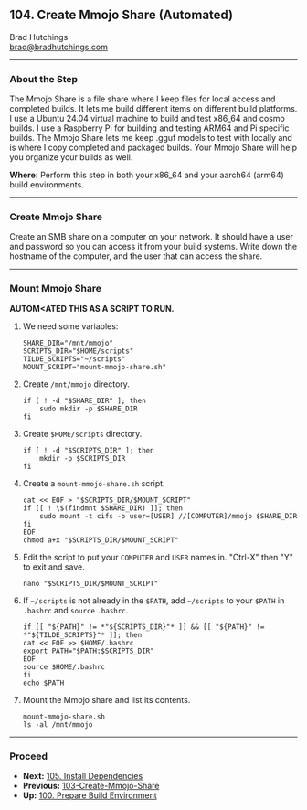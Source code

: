 ## 104. Create Mmojo Share (Automated)

Brad Hutchings<br/>
brad@bradhutchings.com

---
### About the Step
The Mmojo Share is a file share where I keep files for local access and completed builds. It lets me build different items on different build platforms. I use a Ubuntu 24.04 virtual machine to build and test x86_64 and cosmo builds. I use a Raspberry Pi for building and testing ARM64 and Pi specific builds. The Mmojo Share lets me keep .gguf models to test with locally and is where I copy completed and packaged builds. Your Mmojo Share will help you organize your builds as well.

**Where:** Perform this step in both your x86_64 and your aarch64 (arm64) build environments.

---
### Create Mmojo Share
Create an SMB share on a computer on your network. It should have a user and password so you can access it from your build systems. Write down the hostname of the computer, and the user that can access the share.

---
### Mount Mmojo Share

**AUTOM<ATED THIS AS A SCRIPT TO RUN.**

1. We need some variables:
   ```
   SHARE_DIR="/mnt/mmojo"
   SCRIPTS_DIR="$HOME/scripts"
   TILDE_SCRIPTS="~/scripts"
   MOUNT_SCRIPT="mount-mmojo-share.sh"
   ```
2. Create `/mnt/mmojo` directory.
   ```
   if [ ! -d "$SHARE_DIR" ]; then
       sudo mkdir -p $SHARE_DIR
   fi
   ```
3. Create `$HOME/scripts` directory.
   ```
   if [ ! -d "$SCRIPTS_DIR" ]; then
       mkdir -p $SCRIPTS_DIR
   fi
   ```
4. Create a `mount-mmojo-share.sh` script.
   ```
   cat << EOF > "$SCRIPTS_DIR/$MOUNT_SCRIPT"
   if [[ ! \$(findmnt $SHARE_DIR) ]]; then
       sudo mount -t cifs -o user=[USER] //[COMPUTER]/mmojo $SHARE_DIR
   fi
   EOF
   chmod a+x "$SCRIPTS_DIR/$MOUNT_SCRIPT"
   ```
5. Edit the script to put your `COMPUTER` and `USER` names in. "Ctrl-X" then "Y" to exit and save.
   ```
   nano "$SCRIPTS_DIR/$MOUNT_SCRIPT"
   ```
6. If `~/scripts` is not already in the `$PATH`, add `~/scripts` to your `$PATH` in `.bashrc` and `source` `.bashrc`.
   ```
   if [[ "${PATH}" != *"${SCRIPTS_DIR}"* ]] && [[ "${PATH}" != *"${TILDE_SCRIPTS}"* ]]; then
   cat << EOF >> $HOME/.bashrc
   export PATH="$PATH:$SCRIPTS_DIR"
   EOF
   source $HOME/.bashrc
   fi
   echo $PATH
   ```
7. Mount the Mmojo share and list its contents.
   ```
   mount-mmojo-share.sh
   ls -al /mnt/mmojo
   ```

---
### Proceed
- **Next:** [105. Install Dependencies](105-Install-Dependencies.md)
- **Previous:** [103-Create-Mmojo-Share](103-Create-Mmojo-Share.md)
- **Up:** [100. Prepare Build Environment](100-Prepare-Build-Environment.md)
